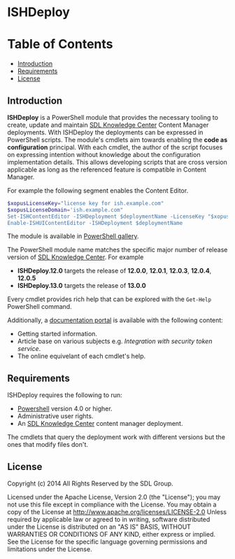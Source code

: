 ﻿
# ISHDeploy

# Table of Contents

- [Introduction](#introduction)
- [Requirements](#requirements)
- [License](#license)

## Introduction

**ISHDeploy** is a PowerShell module that provides the necessary tooling to create, update and maintain [SDL Knowledge Center](http://www.sdl.com/download/sdl-knowledge-center/60978/) Content Manager deployments.
With ISHDeploy the deployments can be expressed in PowerShell scripts. The module's cmdlets aim towards enabling the **code as configuration** principal. 
With each cmdlet, the author of the script focuses on expressing intention without knowledge about the configuration implementation details. 
This allows developing scripts that are cross version applicable as long as the referenced feature is compatible in Content Manager.

For example the following segment enables the Content Editor.
```powershell
$xopusLicenseKey="license key for ish.example.com"
$xopusLicenseDomain='ish.example.com"
Set-ISHContentEditor -ISHDeployment $deploymentName -LicenseKey "$xopusLicenseKey" -Domain $xopusLicenseDomain
Enable-ISHUIContentEditor -ISHDeployment $deploymentName
```

The module is available in [PowerShell gallery](https://www.powershellgallery.com/items?q=ISHDeploy&x=0&y=0). 

The PowerShell module name matches the specific major number of release version of [SDL Knowledge Center](http://www.sdl.com/download/sdl-knowledge-center/60978/). For example 
- **ISHDeploy.12.0** targets the release of **12.0.0**, **12.0.1**, **12.0.3**, **12.0.4**, **12.0.5**
- **ISHDeploy.13.0** targets the release of **13.0.0**

Every cmdlet provides rich help that can be explored with the `Get-Help` PowerShell command.

Additionally, a [documentation portal](https://github.com/sdl/ISHDeploy/) is available with the following content:
- Getting started information.
- Article base on various subjects e.g. *Integration with security token service*.
- The online equivelant of each cmdlet's help.  

## Requirements

ISHDeploy requires the following to run:

* [Powershell](https://msdn.microsoft.com/en-us/powershell/mt173057.aspx) version 4.0 or higher.
* Administrative user rights.
* An [SDL Knowledge Center](http://www.sdl.com/download/sdl-knowledge-center/60978/) content manager deployment.

The cmdlets that query the deployment work with different versions but the ones that modify files don't. 

## License
Copyright (c) 2014 All Rights Reserved by the SDL Group.

Licensed under the Apache License, Version 2.0 (the "License");
you may not use this file except in compliance with the License.
You may obtain a copy of the License at
http://www.apache.org/licenses/LICENSE-2.0
Unless required by applicable law or agreed to in writing, software
distributed under the License is distributed on an "AS IS" BASIS,
WITHOUT WARRANTIES OR CONDITIONS OF ANY KIND, either express or implied.
See the License for the specific language governing permissions and
limitations under the License.